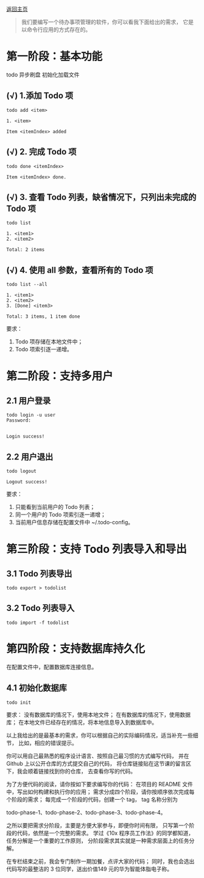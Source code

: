 [返回主页](../README.md)

> 我们要编写一个待办事项管理的软件，你可以看我下面给出的需求，
>它是以命令行应用的方式存在的。
# 第一阶段：基本功能

todo  异步刷盘
初始化加载文件

## (√) 1.添加 Todo 项 

    todo add <item>    
    
    1. <item>
    
    Item <itemIndex> added 
    
## (√) 2. 完成 Todo 项
    
    todo done <itemIndex>
        
    Item <itemIndex> done.

## (√) 3. 查看 Todo 列表，缺省情况下，只列出未完成的 Todo 项

    todo list
        
    1. <item1>
    2. <item2>
        
    Total: 2 items
    
## (√) 4. 使用 all 参数，查看所有的 Todo 项
    
    todo list --all
        
    1. <item1>
    2. <item2>
    3. [Done] <item3>    
    
    Total: 3 items, 1 item done

要求：
1. Todo 项存储在本地文件中；
2. Todo 项索引逐一递增。

# 第二阶段：支持多用户

## 2.1 用户登录


    todo login -u user
    Password: 
    
    
    Login success!
    
## 2.2 用户退出

    todo logout
        
    Logout success!

要求：
1. 只能看到当前用户的 Todo 列表；
2. 同一个用户的 Todo 项索引逐一递增；
3. 当前用户信息存储在配置文件中 ~/.todo-config。

# 第三阶段：支持 Todo 列表导入和导出
## 3.1 Todo 列表导出
    todo export > todolist
## 3.2 Todo 列表导入
    todo import -f todolist

# 第四阶段：支持数据库持久化
在配置文件中，配置数据库连接信息。
## 4.1 初始化数据库
    todo init
    
要求：
没有数据库的情况下，使用本地文件；
在有数据库的情况下，使用数据库；
在本地文件已经存在的情况，将本地信息导入到数据库中。

以上我给出的是最基本的需求，你可以根据自己的实际编码情况，适当补充一些细节，
比如，相应的错误提示。

你可以用自己最熟悉的程序设计语言、按照自己最习惯的方式编写代码，
并在 Github 上以公开仓库的方式提交自己的代码，
将仓库链接贴在这节课的留言区下，我会顺着链接找到你的仓库，
去查看你写的代码。

为了方便代码的阅读，请你按如下要求编写你的代码：
在项目的 README 文件中，写出如何构建和执行你的应用；
需求分成四个阶段，请你按顺序依次完成每个阶段的需求；
每完成一个阶段的代码，创建一个 tag，
tag 名称分别为 

todo-phase-1、todo-phase-2、todo-phase-3、todo-phase-4。

之所以要把需求分阶段，主要是方便大家参与，即便你时间有限，
只写第一个阶段的代码，依然是一个完整的需求。
学过《10x 程序员工作法》的同学都知道，任务分解是一个重要的工作原则，
分阶段需求其实就是一种需求层面上的任务分解。

在专栏结束之前，我会专门制作一期加餐，点评大家的代码；
同时，我也会选出代码写的最整洁的 3 位同学，送出价值149 元的华为智能体脂电子称。
